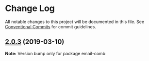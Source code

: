# Change Log

All notable changes to this project will be documented in this file.
See [Conventional Commits](https://conventionalcommits.org) for commit guidelines.

## [2.0.3](https://gitlab.com/codsen/codsen/compare/email-comb@2.0.1...email-comb@2.0.3) (2019-03-10)

**Note:** Version bump only for package email-comb

